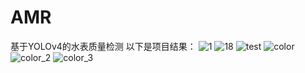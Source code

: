 # AMR
基于YOLOv4的水表质量检测
以下是项目结果：
![1](https://user-images.githubusercontent.com/84055637/131339539-bb70ce3d-cb83-4637-9830-79a5d333a464.png)
![18](https://user-images.githubusercontent.com/84055637/131339731-270b2baa-9980-4e19-a3d9-1b32175797c8.png)
![test](https://user-images.githubusercontent.com/84055637/131339759-8600aaa8-55a2-4354-a9d2-f9d2672b4b13.png)
![color](https://user-images.githubusercontent.com/84055637/131339740-71d0fb8e-8856-49df-8b80-383d5fd94981.png)
![color_2](https://user-images.githubusercontent.com/84055637/131339749-70628d9f-495a-47cf-ad38-b166bdf3667e.png)
![color_3](https://user-images.githubusercontent.com/84055637/131339755-1107316d-cdd5-477f-adf9-42458955fd67.png)
